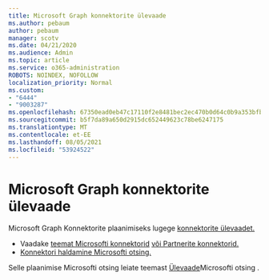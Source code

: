 ```yaml
---
title: Microsoft Graph konnektorite ülevaade
ms.author: pebaum
author: pebaum
manager: scotv
ms.date: 04/21/2020
ms.audience: Admin
ms.topic: article
ms.service: o365-administration
ROBOTS: NOINDEX, NOFOLLOW
localization_priority: Normal
ms.custom:
- "6444"
- "9003287"
ms.openlocfilehash: 67350ead0eb47c17110f2e8481bec2ec470b0d64c0b9a353bfbeeebb0a04d83a
ms.sourcegitcommit: b5f7da89a650d2915dc652449623c78be6247175
ms.translationtype: MT
ms.contentlocale: et-EE
ms.lasthandoff: 08/05/2021
ms.locfileid: "53924522"
---
```

# <a name="overview-of-microsoft-graph-connectors"></a>Microsoft Graph konnektorite ülevaade

Microsoft Graph Konnektorite plaanimiseks lugege [konnektorite ülevaadet.](https://docs.microsoft.com/microsoftsearch/connectors-overview)

- Vaadake [teemat Microsofti konnektorid](https://docs.microsoft.com/microsoftsearch/connectors-gallery#Microsoft) [või Partnerite konnektorid.](https://docs.microsoft.com/microsoftsearch/connectors-gallery#Partners)
- [Konnektori haldamine Microsofti otsing.](https://docs.microsoft.com/microsoftsearch/manage-connector)

Selle plaanimise Microsofti otsing leiate teemast [Ülevaade](https://docs.microsoft.com/microsoftsearch/overview-microsoft-search)Microsofti otsing .
